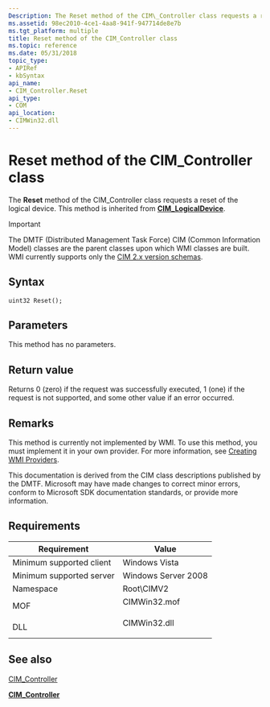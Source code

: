 ```yaml
---
Description: The Reset method of the CIM\_Controller class requests a reset of the logical device.
ms.assetid: 98ec2010-4ce1-4aa8-941f-947714de8e7b
ms.tgt_platform: multiple
title: Reset method of the CIM_Controller class
ms.topic: reference
ms.date: 05/31/2018
topic_type: 
- APIRef
- kbSyntax
api_name: 
- CIM_Controller.Reset
api_type: 
- COM
api_location: 
- CIMWin32.dll
---
```


# Reset method of the CIM\_Controller class

The **Reset** method of the CIM\_Controller class requests a reset of the logical device. This method is inherited from [**CIM\_LogicalDevice**](cim-logicaldevice.md).

> [!IMPORTANT]
> The DMTF (Distributed Management Task Force) CIM (Common Information Model) classes are the parent classes upon which WMI classes are built. WMI currently supports only the [CIM 2.x version schemas](https://dmtf.org/standards/cim/schemas).

 

## Syntax


```mof
uint32 Reset();
```



## Parameters

This method has no parameters.

## Return value

Returns 0 (zero) if the request was successfully executed, 1 (one) if the request is not supported, and some other value if an error occurred.

## Remarks

This method is currently not implemented by WMI. To use this method, you must implement it in your own provider. For more information, see [Creating WMI Providers](/windows/desktop/WmiSdk/creating-wmi-providers).

This documentation is derived from the CIM class descriptions published by the DMTF. Microsoft may have made changes to correct minor errors, conform to Microsoft SDK documentation standards, or provide more information.

## Requirements



| Requirement | Value |
|-------------------------------------|-----------------------------------------------------------------------------------------|
| Minimum supported client<br/> | Windows Vista<br/>                                                                |
| Minimum supported server<br/> | Windows Server 2008<br/>                                                          |
| Namespace<br/>                | Root\\CIMV2<br/>                                                                  |
| MOF<br/>                      | <dl> <dt>CIMWin32.mof</dt> </dl> |
| DLL<br/>                      | <dl> <dt>CIMWin32.dll</dt> </dl> |



## See also

<dl> <dt>

[CIM\_Controller](reset-method-in-class-cim-controller.md)
</dt> <dt>

[**CIM\_Controller**](cim-controller.md)
</dt> </dl>

 

